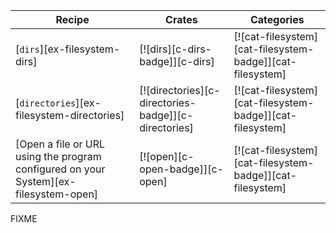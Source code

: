| Recipe | Crates | Categories |
|--------|--------|------------|
| [`dirs`][ex-filesystem-dirs] | [![dirs][c-dirs-badge]][c-dirs] | [![cat-filesystem][cat-filesystem-badge]][cat-filesystem] |
| [`directories`][ex-filesystem-directories] | [![directories][c-directories-badge]][c-directories] | [![cat-filesystem][cat-filesystem-badge]][cat-filesystem] |
| [Open a file or URL using the program configured on your System][ex-filesystem-open] | [![open][c-open-badge]][c-open] | [![cat-filesystem][cat-filesystem-badge]][cat-filesystem] |

<div class="hidden">
FIXME
</div>
